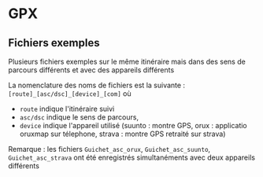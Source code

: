 # GPX

## Fichiers exemples

Plusieurs fichiers exemples sur le même itinéraire mais dans des sens de parcours différents et avec des appareils différents

La nomenclature des noms de fichiers est la suivante : `[route]_[asc/dsc]_[device]_[com]` où
 * `route` indique l'itinéraire suivi 
 * `asc/dsc` indique le sens de parcours, 
 * `device` indique l'appareil utilisé (suunto : montre GPS, orux : applicatio oruxmap sur télephone, strava : montre GPS retraité sur strava)

Remarque : les fichiers `Guichet_asc_orux`, `Guichet_asc_suunto`, `Guichet_asc_strava` ont été enregistrés simultanéments avec deux appareils différents
